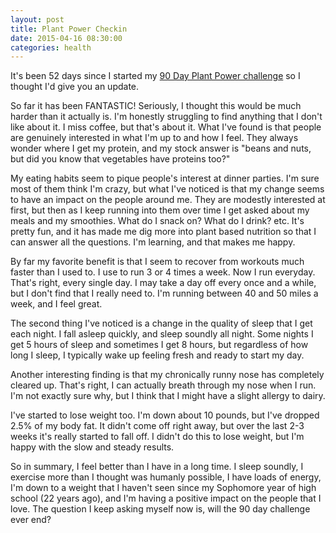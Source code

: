```yaml
---
layout: post
title: Plant Power Checkin
date: 2015-04-16 08:30:00
categories: health
---
```

It's been 52 days since I started my [90 Day Plant Power challenge](http://kevinwarrenlee.com/nutrition/2015/02/23/plant-power-90-day-challenge.html) so I thought I'd give you an update.

So far it has been FANTASTIC!  Seriously, I thought this would be much harder than it actually is.  I'm honestly struggling to find anything that I don't like about it.  I miss coffee, but that's about it.  What I've found is that people are genuinely interested in what I'm up to and how I feel.  They always wonder where I get my protein, and my stock answer is "beans and nuts, but did you know that vegetables have proteins too?"  

My eating habits seem to pique people's interest at dinner parties. I'm sure most of them think I'm crazy, but what I've noticed is that my change seems to have an impact on the people around me.  They are modestly interested at first, but then as I keep running into them over time I get asked about my meals and my smoothies.  What do I snack on? What do I drink? etc.  It's pretty fun, and it has made me dig more into plant based nutrition so that I can answer all the questions.  I'm learning, and that makes me happy.

By far my favorite benefit is that I seem to recover from workouts much faster than I used to.  I use to run 3 or 4 times a week. Now I run everyday.  That's right, every single day.  I may take a day off every once and a while, but I don't find that I really need to.  I'm running between 40 and 50 miles a week, and I feel great.

The second thing I've noticed is a change in the quality of sleep that I get each night.  I fall asleep quickly, and sleep soundly all night.  Some nights I get 5 hours of sleep and sometimes I get 8 hours, but regardless of how long I sleep, I typically wake up feeling fresh and ready to start my day.

Another interesting finding is that my chronically runny nose has completely cleared up.  That's right, I can actually breath through my nose when I run.  I'm not exactly sure why, but I think that I might have a slight allergy to dairy.

I've started to lose weight too.  I'm down about 10 pounds, but I've dropped 2.5% of my body fat.  It didn't come off right away, but over the last 2-3 weeks it's really started to fall off.  I didn't do this to lose weight, but I'm happy with the slow and steady results. 

So in summary, I feel better than I have in a long time.  I sleep soundly, I exercise more than I thought was humanly possible, I have loads of energy,  I'm down to a weight that I haven't seen since my Sophomore year of high school (22 years ago), and I'm having a positive impact on the people that I love.  The question I keep asking myself now is, will the 90 day challenge ever end?